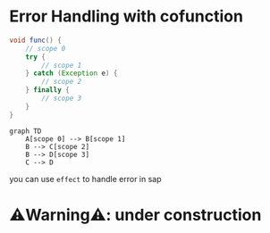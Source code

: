 # Error Handling with cofunction


```java
void func() {
    // scope 0
    try {
        // scope 1
    } catch (Exception e) {
        // scope 2
    } finally {
        // scope 3
    }
}
```

```mermaid
graph TD
    A[scope 0] --> B[scope 1]
    B --> C[scope 2]
    B --> D[scope 3]
    C --> D
```

you can use `effect` to handle error in sap

# ⚠️Warning⚠️: under construction